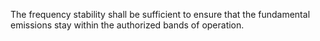 The frequency stability shall be sufficient to ensure that the fundamental emissions stay within the authorized bands of operation.

